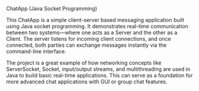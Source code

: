 ChatApp (Java Socket Programming)

This ChatApp is a simple client-server based messaging application built using Java socket programming. It demonstrates real-time communication between two systems—where one acts as a Server and the other as a Client. The server listens for incoming client connections, and once connected, both parties can exchange messages instantly via the command-line interface.

The project is a great example of how networking concepts like ServerSocket, Socket, input/output streams, and multithreading are used in Java to build basic real-time applications. This can serve as a foundation for more advanced chat applications with GUI or group chat features.
